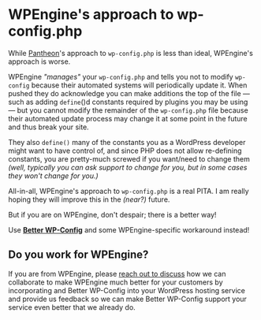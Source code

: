 # WPEngine's approach to wp-config.php
While [Pantheon](pantheon.md)'s approach to `wp-config.php` is less than ideal, WPEngine's approach is worse. 

WPEngine _"manages"_ your `wp-config.php` and tells you not to modify `wp-config` because their automated systems will periodically update it. When pushed they do acknowledge you can  make additions the top of the file &mdash; such as adding `define`()d constants required by plugins you may be using &mdash; but you cannot modify the remainder of the `wp-config.php` file because their automated update process may change it at some point in the future and thus break your site.

They also `define()` many of the constants you as a WordPress developer might want to have control of, and since PHP does not allow re-defining constants, you are pretty-much screwed if you want/need to change them _(well, typically you can ask support to change for you, but in some cases they won't change for you.)_

All-in-all, WPEngine's approach to `wp-config.php` is a real PITA. I am really hoping they will improve this in the _(near?)_ future.

But if you are on WPEngine, don't despair; there is a better way! 

Use [**Better WP-Config**](https://github.com/wplib/better-wp-config) and some WPEngine-specific workaround instead!

## Do you work for WPEngine?
If you are from WPEngine, please [reach out to discuss](mailto:team@wplib.org) how we can collaborate to make WPEngine much better for your customers by incorporating and Better WP-Config into your WordPress hosting service and provide us feedback so we can make Better WP-Config support your service even better that we already do.
